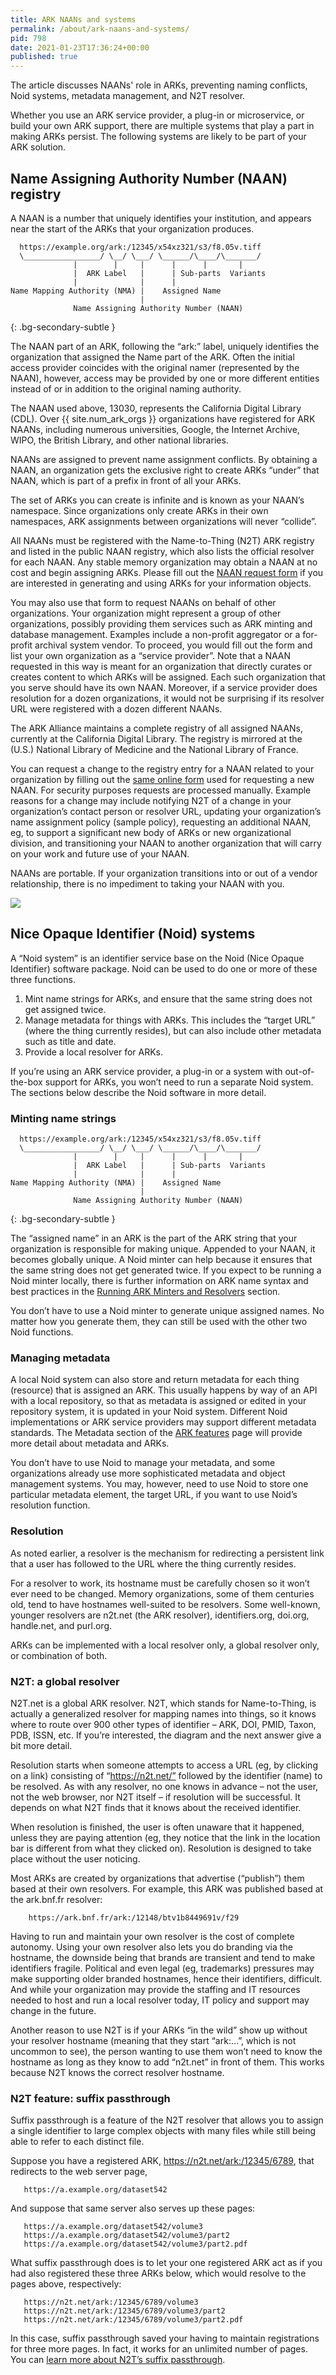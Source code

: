 ```yaml
---
title: ARK NAANs and systems
permalink: /about/ark-naans-and-systems/
pid: 798
date: 2021-01-23T17:36:24+00:00
published: true
---
```


The article discusses NAANs' role in ARKs, preventing naming conflicts, Noid
systems, metadata management, and N2T resolver.

<!--more-->

Whether you use an ARK service provider, a plug-in or microservice, or build
your own ARK support, there are multiple systems that play a part in making
ARKs persist. The following systems are likely to be part of your ARK
solution.

## Name Assigning Authority Number (NAAN) registry

A NAAN is a number that uniquely identifies your institution, and appears near
the start of the ARKs that your organization produces.

      https://example.org/ark:/12345/x54xz321/s3/f8.05v.tiff
      \_________________/ \__/ \___/ \______/\____/\_______/
                  |        |     |      |      |       |
                  |  ARK Label   |      | Sub-parts  Variants
                  |              |      |
    Name Mapping Authority (NMA) |    Assigned Name
                                 |
                  Name Assigning Authority Number (NAAN)
{: .bg-secondary-subtle }

The NAAN part of an ARK, following the “ark:” label, uniquely identifies the
organization that assigned the Name part of the ARK. Often the initial access
provider coincides with the original namer (represented by the NAAN), however,
access may be provided by one or more different entities instead of or in
addition to the original naming authority.

The NAAN used above, 13030, represents the California Digital Library (CDL).
Over {{ site.num_ark_orgs }} organizations have registered for ARK NAANs, including numerous
universities, Google, the Internet Archive, WIPO, the British Library, and
other national libraries.

NAANs are assigned to prevent name assignment conflicts. By obtaining a NAAN,
an organization gets the exclusive right to create ARKs “under” that NAAN,
which is part of a prefix in front of all your ARKs.

The set of ARKs you can create is infinite and is known as your NAAN’s
namespace. Since organizations only create ARKs in their own namespaces, ARK
assignments between organizations will never “collide”.

All NAANs must be registered with the Name-to-Thing (N2T) ARK registry and
listed in the public NAAN registry, which also lists the official resolver for
each NAAN. Any stable memory organization may obtain a NAAN at no cost and
begin assigning ARKs. Please fill out the [NAAN request form] if you are
interested in generating and using ARKs for your information objects.

You may also use that form to request NAANs on behalf of other organizations.
Your organization might represent a group of other organizations, possibly
providing them services such as ARK minting and database management. Examples
include a non-profit aggregator or a for-profit archival system vendor. To
proceed, you would fill out the form and list your own organization as a
“service provider”. Note that a NAAN requested in this way is meant for an
organization that directly curates or creates content to which ARKs will be
assigned. Each such organization that you serve should have its own NAAN.
Moreover, if a service provider does resolution for a dozen organizations, it
would not be surprising if its resolver URL were registered with a dozen
different NAANs.

The ARK Alliance maintains a complete registry of all assigned NAANs,
currently at the California Digital Library. The registry is mirrored at the
(U.S.) National Library of Medicine and the National Library of France.

You can request a change to the registry entry for a NAAN related to your
organization by filling out the [same online form][NAAN request form] used for
requesting a new NAAN. For security purposes requests are processed manually.
Example reasons for a change may include notifying N2T of a change in your
organization’s contact person or resolver URL, updating your organization’s
name assignment policy (sample policy), requesting an additional NAAN, eg, to
support a significant new body of ARKs or new organizational division, and
transitioning your NAAN to another organization that will carry on your work
and future use of your NAAN.

NAANs are portable. If your organization transitions into or out of a vendor
relationship, there is no impediment to taking your NAAN with you.

![][1]

## Nice Opaque Identifier (Noid) systems

A “Noid system” is an identifier service base on the Noid (Nice Opaque
Identifier) software package. Noid can be used to do one or more of these
three functions.

1.  Mint name strings for ARKs, and ensure that the same string does not get
    assigned twice.
2.  Manage metadata for things with ARKs. This includes the “target URL”
    (where the thing currently resides), but can also include other metadata
    such as title and date.
3.  Provide a local resolver for ARKs.

If you’re using an ARK service provider, a plug-in or a system with
out-of-the-box support for ARKs, you won’t need to run a separate Noid system.
The sections below describe the Noid software in more detail.

### Minting name strings

      https://example.org/ark:/12345/x54xz321/s3/f8.05v.tiff
      \_________________/ \__/ \___/ \______/\____/\_______/
                  |        |     |      |      |       |
                  |  ARK Label   |      | Sub-parts  Variants
                  |              |      |
    Name Mapping Authority (NMA) |    Assigned Name
                                 |
                  Name Assigning Authority Number (NAAN)
{: .bg-secondary-subtle }

The “assigned name” in an ARK is the part of the ARK string that your
organization is responsible for making unique. Appended to your NAAN, it
becomes globally unique. A Noid minter can help because it ensures that the
same string does not get generated twice. If you expect to be running a Noid
minter locally, there is further information on ARK name syntax and best
practices in the [Running ARK Minters and Resolvers] section.

You don’t have to use a Noid minter to generate unique assigned names. No
matter how you generate them, they can still be used with the other two Noid
functions.

### Managing metadata

A local Noid system can also store and return metadata for each thing
(resource) that is assigned an ARK. This usually happens by way of an API with
a local repository, so that as metadata is assigned or edited in your
repository system, it is updated in your Noid system. Different Noid
implementations or ARK service providers may support different metadata
standards. The Metadata section of the [ARK features] page will provide more
detail about metadata and ARKs.

You don’t have to use Noid to manage your metadata, and some organizations
already use more sophisticated metadata and object management systems. You
may, however, need to use Noid to store one particular metadata element, the
target URL, if you want to use Noid’s resolution function.

### Resolution

As noted earlier, a resolver is the mechanism for redirecting a persistent
link that a user has followed to the URL where the thing currently resides.

For a resolver to work, its hostname must be carefully chosen so it won’t ever
need to be changed. Memory organizations, some of them centuries old, tend to
have hostnames well-suited to be resolvers. Some well-known, younger resolvers
are n2t.net (the ARK resolver), identifiers.org, doi.org, handle.net, and
purl.org.

ARKs can be implemented with a local resolver only, a global resolver only, or
combination of both.

### N2T: a global resolver

N2T.net is a global ARK resolver. N2T, which stands for Name-to-Thing, is
actually a generalized resolver for mapping names into things, so it knows
where to route over 900 other types of identifier – ARK, DOI, PMID, Taxon,
PDB, ISSN, etc. If you’re interested, the diagram and the next answer give a
bit more detail.

Resolution starts when someone attempts to access a URL (eg, by clicking on a
link) consisting of “https://n2t.net/” followed by the identifier (name) to be
resolved. As with any resolver, no one knows in advance – not the user, not
the web browser, nor N2T itself – if resolution will be successful. It depends
on what N2T finds that it knows about the received identifier.

When resolution is finished, the user is often unaware that it happened,
unless they are paying attention (eg, they notice that the link in the
location bar is different from what they clicked on). Resolution is designed
to take place without the user noticing.

Most ARKs are created by organizations that advertise (“publish”) them based
at their own resolvers. For example, this ARK was published based at the
ark.bnf.fr resolver:

        https://ark.bnf.fr/ark:/12148/btv1b8449691v/f29

Having to run and maintain your own resolver is the cost of complete autonomy.
Using your own resolver also lets you do branding via the hostname, the
downside being that brands are transient and tend to make identifiers fragile.
Political and even legal (eg, trademarks) pressures may make supporting older
branded hostnames, hence their identifiers, difficult. And while your
organization may provide the staffing and IT resources needed to host and run
a local resolver today, IT policy and support may change in the future.

Another reason to use N2T is if your ARKs “in the wild” show up without your
resolver hostname (meaning that they start “ark:…”, which is not uncommon to
see), the person wanting to use them won’t need to know the hostname as long
as they know to add “n2t.net” in front of them. This works because N2T knows
the correct resolver hostname.

### N2T feature: suffix passthrough

Suffix passthrough is a feature of the N2T resolver that allows you to assign
a single identifier to large complex objects with many files while still being
able to refer to each distinct file.

Suppose you have a registered ARK, https://n2t.net/ark:/12345/6789, that
redirects to the web server page,

       https://a.example.org/dataset542

And suppose that same server also serves up these pages:

       https://a.example.org/dataset542/volume3
       https://a.example.org/dataset542/volume3/part2
       https://a.example.org/dataset542/volume3/part2.pdf

What suffix passthrough does is to let your one registered ARK act as if you
had also registered these three ARKs below, which would resolve to the pages
above, respectively:

       https://n2t.net/ark:/12345/6789/volume3
       https://n2t.net/ark:/12345/6789/volume3/part2
       https://n2t.net/ark:/12345/6789/volume3/part2.pdf

In this case, suffix passthrough saved your having to maintain registrations
for three more pages. In fact, it works for an unlimited number of pages. You
can [learn more about N2T’s suffix passthrough].

[1]: /assets/images/pages/about-ark-naans-and-systems/NAAN_slice.jpg
[NAAN request form]: https://docs.google.com/forms/d/e/1FAIpQLSfd1CX6idwLB47g8OGKUG654auV8IU8yI7DAs61cXGOoFDn0g/viewform?c=0&w=1
[Running ARK Minters and Resolvers]: about-running-minters-and-resolvers.md
[ARK features]: about-ark-features.md
[learn more about N2T’s suffix passthrough]: https://n2t.net/e/suffix_passthrough.html
